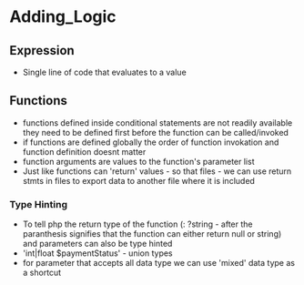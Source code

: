 # Adding_Logic

## Expression

- Single line of code that evaluates to a value

## Functions

- functions defined inside conditional statements are not readily available they need to be defined first before the function can be called/invoked
- if functions are defined globally the order of function invokation and function definition doesnt matter
- function arguments are values to the function's parameter list
- Just like functions can 'return' values - so that files - we can use return stmts in files to export data to another file where it is included

### Type Hinting

- To tell php the return type of the function (: ?string - after the paranthesis signifies that the function can either return null or string) and parameters can also be type hinted
- 'int|float $paymentStatus' - union types
- for parameter that accepts all data type we can use 'mixed' data type as a shortcut

